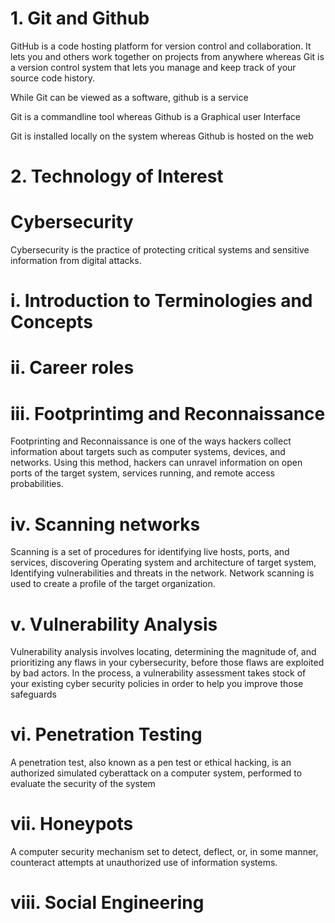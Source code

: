 # 1. Git and Github
GitHub is a code hosting platform for version control and collaboration. It lets you and others work together on projects from anywhere whereas Git is a version control system that lets you manage and keep track of your source code history.


While Git can be viewed as a software, github is a service

Git is a commandline tool whereas Github is a Graphical user Interface

Git is installed locally on the system whereas Github is hosted on the web

# 2. Technology of Interest
# Cybersecurity
Cybersecurity is the practice of protecting critical systems and sensitive information from digital attacks.

# i. Introduction to Terminologies and Concepts
# ii. Career roles

# iii. Footprintimg and Reconnaissance
Footprinting and Reconnaissance is one of the  ways hackers collect information about targets such as computer systems, devices, and networks. Using this method, hackers can unravel information on open ports of the target system, services running, and remote access probabilities.

# iv. Scanning networks

Scanning is a set of procedures for identifying live hosts, ports, and services, discovering Operating system and architecture of target system, Identifying vulnerabilities and threats in the network. Network scanning is used to create a profile of the target organization.

# v. Vulnerability Analysis

Vulnerability analysis involves locating, determining the magnitude of, and prioritizing any flaws in your cybersecurity, before those flaws are exploited by bad actors. In the process, a vulnerability assessment takes stock of your existing cyber security policies in order to help you improve those safeguards

# vi. Penetration Testing

A penetration test, also known as a pen test or ethical hacking, is an authorized simulated cyberattack on a computer system, performed to evaluate the security of the system

# vii. Honeypots

 A computer security mechanism set to detect, deflect, or, in some manner, counteract attempts at unauthorized use of information systems.

# viii. Social Engineering
